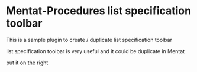 # Mentat-Procedures list specification toolbar

This is a sample plugin to create / duplicate list specification toolbar 

list specification toolbar is very useful and it could be duplicate in Mentat

put it on the right
